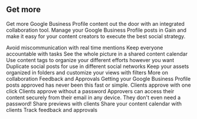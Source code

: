 ## Get more


Get more Google Business Profile content out the door with an integrated collaboration tool.
Manage your Google Business Profile posts in Gain and make it easy for your content creators to execute the best social strategy.

Avoid miscommunication with real time mentions
Keep everyone accountable with tasks
See the whole picture in a shared content calendar
Use content tags to organize your different efforts however you want
Duplicate social posts for use in different social networks
Keep your assets organized in folders and customize your views with filters
More on collaboration
Feedback and Approvals
Getting your Google Business Profile posts approved has never been this fast or simple.
Clients approve with one click
Clients approve without a password
Approvers can access their content securely from their email in any device. They don't even need a password!
Share previews with clients
Share your content calendar with clients
Track feedback and approvals
